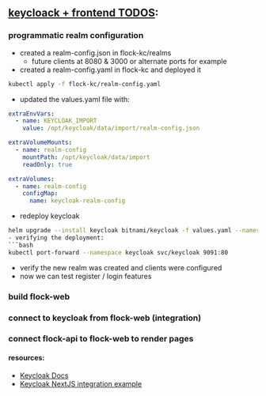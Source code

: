 ## [keycloack + frontend TODOS](https://github.com/flock-eng/flock/issues):
### programmatic realm configuration
- created a realm-config.json in flock-kc/realms
  - future clients at 8080 & 3000 or alternate ports for example
- created a realm-config.yaml in flock-kc and deployed it
```bash
kubectl apply -f flock-kc/realm-config.yaml
```
- updated the values.yaml file with:
```yaml
extraEnvVars:
  - name: KEYCLOAK_IMPORT
    value: /opt/keycloak/data/import/realm-config.json

extraVolumeMounts:
  - name: realm-config
    mountPath: /opt/keycloak/data/import
    readOnly: true

extraVolumes:
  - name: realm-config
    configMap:
      name: keycloak-realm-config
```
- redeploy keycloak
```bash
helm upgrade --install keycloak bitnami/keycloak -f values.yaml --namespace keycloak --create-namespace```
- verifying the deployment:
```bash
kubectl port-forward --namespace keycloak svc/keycloak 9091:80 
```
- verify the new realm was created and clients were configured
- now we can test register / login features

### build flock-web


### connect to keycloak from flock-web (integration)


### connect flock-api to flock-web to render pages




#### resources:

* [Keycloak Docs](https://www.keycloak.org/docs/latest/server_admin/#_configuring-realms)
* [Keycloak NextJS integration example](https://github.com/diego3g/keycloak-nextjs-example/tree/main/src)